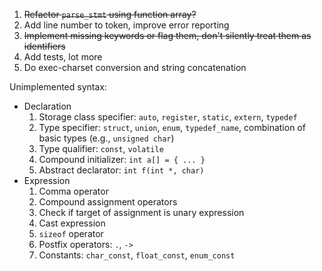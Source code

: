 1. ~~Refactor `parse_stmt` using function array?~~
2. Add line number to token, improve error reporting
3. ~~Implement missing keywords or flag them, don't silently treat them
   as identifiers~~
4. Add tests, lot more
5. Do exec-charset conversion and string concatenation

Unimplemented syntax:
- Declaration
    1. Storage class specifier: `auto`, `register`, `static`, `extern`, `typedef`
    2. Type specifier: `struct`, `union`, `enum`, `typedef_name`, combination
       of basic types (e.g., `unsigned char`)
    3. Type qualifier: `const`, `volatile`
    4. Compound initializer: `int a[] = { ... }`
    5. Abstract declarator: `int f(int *, char)`
- Expression
    1. Comma operator
    2. Compound assignment operators
    3. Check if target of assignment is unary expression
    4. Cast expression
    5. `sizeof` operator
    6. Postfix operators: `.`, `->`
    7. Constants: `char_const`, `float_const`, `enum_const`
